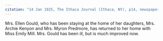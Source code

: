 ```yaml
---
citation: "14 Jan 1925, The Ithaca Journal (Ithaca, NY), p14, newspapers.com"
---
```

Mrs. Ellen Gould, who has been staying at the home of her daughters, Mrs. Archie Kenyon and Mrs. Myron Predmore, has returned to her home with Miss Emily Mill. Mrs. Gould has been ill, but is much improved now. 